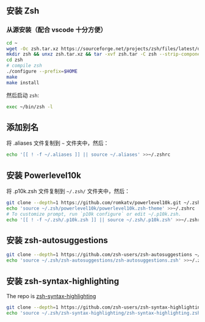 ## 安装 Zsh

### 从源安装（配合 vscode 十分方便）

```bash
cd ~
wget -Oc zsh.tar.xz https://sourceforge.net/projects/zsh/files/latest/download
mkdir zsh && unxz zsh.tar.xz && tar -xvf zsh.tar -C zsh --strip-components 1
cd zsh
# compile zsh
./configure --prefix=$HOME
make
make install
```

然后启动 `zsh`:

```bash
exec ~/bin/zsh -l
```

## 添加别名

将 .aliases 文件复制到 `~` 文件夹中，然后：

```bash
echo '[[ ! -f ~/.aliases ]] || source ~/.aliases' >>~/.zshrc
```

## 安装 Powerlevel10k

将 .p10k.zsh 文件复制到 `~/.zsh/` 文件夹中，然后：

```bash
git clone --depth=1 https://github.com/romkatv/powerlevel10k.git ~/.zsh/powerlevel10k
echo 'source ~/.zsh/powerlevel10k/powerlevel10k.zsh-theme' >>~/.zshrc
# To customize prompt, run `p10k configure` or edit ~/.p10k.zsh.
echo '[[ ! -f ~/.zsh/.p10k.zsh ]] || source ~/.zsh/.p10k.zsh' >>~/.zshrc
```

## 安装 zsh-autosuggestions

```bash
git clone --depth=1 https://github.com/zsh-users/zsh-autosuggestions ~/.zsh/zsh-autosuggestions
echo 'source ~/.zsh/zsh-autosuggestions/zsh-autosuggestions.zsh' >>~/.zshrc
```

## 安装 zsh-syntax-highlighting

The repo is [zsh-syntax-highlighting](https://github.com/zsh-users/zsh-syntax-highlighting)

```bash
git clone --depth=1 https://github.com/zsh-users/zsh-syntax-highlighting.git ~/.zsh/zsh-syntax-highlighting
echo 'source ~/.zsh/zsh-syntax-highlighting/zsh-syntax-highlighting.zsh' >>~/.zshrc
```
